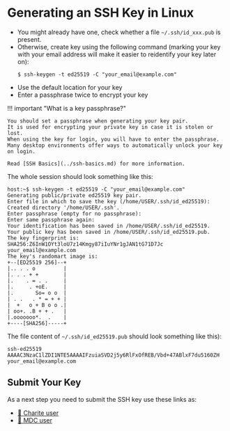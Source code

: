 # Generating an SSH Key in Linux

- You might already have one, check whether a file `~/.ssh/id_xxx.pub` is present.
- Otherwise, create key using the following command (marking your key with your email address will make it easier to reidentify your key later on):
  ```shell
  $ ssh-keygen -t ed25519 -C "your_email@example.com"
  ```
- Use the default location for your key
- Enter a passphrase twice to encrypt your key

!!! important "What is a key passphrase?"

    You should set a passphrase when generating your key pair.
    It is used for encrypting your private key in case it is stolen or lost.
    When using the key for login, you will have to enter the passphrase.
    Many desktop environments offer ways to automatically unlock your key on login.

    Read [SSH Basics](../ssh-basics.md) for more information.

The whole session should look something like this:

```shell
host:~$ ssh-keygen -t ed25519 -C "your_email@example.com"
Generating public/private ed25519 key pair.
Enter file in which to save the key (/home/USER/.ssh/id_ed25519): 
Created directory '/home/USER/.ssh'.
Enter passphrase (empty for no passphrase):
Enter same passphrase again: 
Your identification has been saved in /home/USER/.ssh/id_ed25519.
Your public key has been saved in /home/USER/.ssh/id_ed25519.pub.
The key fingerprint is:
SHA256:Z6InW1OYt3loU7z14Kmgy87iIuYNr1gJAN1tG71D7Jc your_email@example.com
The key's randomart image is:
+--[ED25519 256]--+
|.. . . o         |
|. . . + +        |
|.    . = . .     |
|.     . +oE.     |
|.       So= o o  |
| . .   . * = + + |
|  +   o + B o o .|
| oo+. .B + + .   |
|.ooooooo*.  .    |
+----[SHA256]-----+
```

The file content of `~/.ssh/id_ed25519.pub` should look something like this):

```
ssh-ed25519 AAAAC3NzaC1lZDI1NTE5AAAAIFzuiaSVD2j5y6RlFxOfREB/Vbd+47ABlxF7du5160ZH your_email@example.com
```

## Submit Your Key

As a next step you need to submit the SSH key use these links as:


- [:hospital: Charite user](../submit-key/charite.md)
- [:microscope: MDC user](../submit-key/mdc.md)
